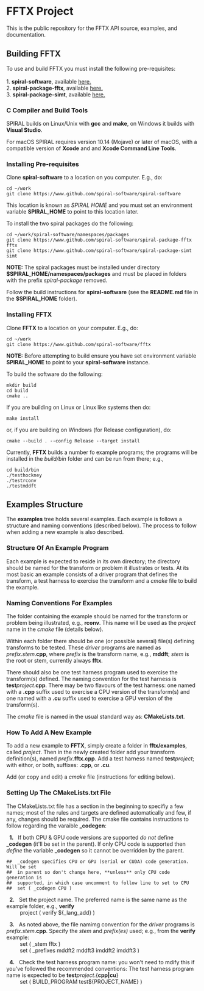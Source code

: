FFTX Project
============

This is the public repository for the FFTX API source, examples, and documentation.

## Building FFTX

To use and build FFTX you must install the following pre-requisites:<br><br>
    1.  **spiral-software**, available [here.](https://www.github.com/spiral-software/spiral-software)<br>
    2.  **spiral-package-fftx**, available [here.](https://www.github.com/spiral-software/spiral-package-fftx)<br>
    3.  **spiral-package-simt**, available [here.](https://www.github.com/spiral-software/spiral-package-simt)<br>

### C Compiler and Build Tools

SPIRAL builds on Linux/Unix with **gcc** and **make**, on Windows it builds with **Visual Studio**.

For macOS SPIRAL requires version 10.14 (Mojave) or later of macOS, with a compatible version of **Xcode** and
and **Xcode Command Line Tools**. 

### Installing Pre-requisites

Clone **spiral-software** to a location on you computer.  E.g., do:
```
cd ~/work
git clone https://www.github.com/spiral-software/spiral-software
```
This location is known as *SPIRAL HOME* and you must set an environment variable **SPIRAL_HOME** to point to this location later.

To install the two spiral packages do the following:
```
cd ~/work/spiral-software/namespaces/packages
git clone https://www.github.com/spiral-software/spiral-package-fftx fftx
git clone https://www.github.com/spiral-software/spiral-package-simt simt
```
**NOTE:** The spiral packages must be installed under directory **$SPIRAL_HOME/namespaces/packages** and must be placed in folders with the prefix *spiral-package* removed.

Follow the build instructions for **spiral-software** (see the **README.md** file in the **$SPIRAL_HOME** folder).

### Installing FFTX

Clone **FFTX** to a location on your computer.  E.g., do:
```
cd ~/work
git clone https://www.github.com/spiral-software/fftx
```
**NOTE:** Before attempting to build ensure you have set environment variable **SPIRAL_HOME** to point to your **spiral-software** instance.

To build the software do the following:
```
mkdir build
cd build
cmake ..
```
If you are building on Linux or Linux like systems then do:
```
make install
```
or, if you are building on Windows (for Release configuration), do:
```
cmake --build . --config Release --target install
```

Currently, **FFTX** builds a number fo example programs; the programs will be installed in the *build/bin* folder and can be run from there; e.g.,
```
cd build/bin
./testhockney
./testrconv
./testmddft
```

## Examples Structure

The **examples** tree holds several examples.  Each example is follows a structure and naming conventions (described below).  The process to follow when adding a new example is also described.

### Structure Of An Example Program

Each example is expected to reside in its own directory; the directory should be named for the transform or problem it illustrates or tests.   At its most basic an example consists of a driver program that defines the transform, a test harness to exercise the transform and a *cmake* file to build the example.

### Naming Conventions For Examples

The folder containing the example should be named for the transform or problem being illustrated, e.g., **rconv**.  This name will be used as the *project* name in the *cmake* file (details below).

Within each folder there should be one (or possible several) file(s) defining transforms to be tested.  These *driver* programs are named as *prefix*.*stem*.**cpp**, where *prefix* is the transform name, e.g., **mddft**; *stem* is the root or stem, currently always **fftx**.

There should also be one test harness program used to exercise the transform(s) defined.  The naming convention for the test harness is **test**_project_.**cpp**.  There may be two flavours of the test harness: one named with a **.cpp** suffix used to exercise a CPU version of the transform(s) and one named with a **.cu** suffix used to exercise a GPU version of the transform(s).

The *cmake* file is named in the usual standard way as: **CMakeLists.txt**.

### How To Add A New Example

To add a new example to **FFTX**, simply create a folder in **fftx/examples**, called *project*.  Then in the newly created folder add your transform definition(s), named *prefix*.**fftx.cpp**.  Add a test harness named **test**_project_; with eithor, or both, suffixes: **.cpp**, or **.cu**.

Add (or copy and edit) a *cmake* file (instructions for editing below).

### Setting Up The CMakeLists.txt File

The CMakeLists.txt file has a section in the beginning to specifiy a few names; most of the rules and targets are defined automatically and few, if any, changes should be required.  The cmake file contains instructions to follow regarding the varaible **\_codegen**:

&nbsp;&nbsp;**1.**&nbsp;&nbsp;
If both CPU & GPU code versions are supported *do not* define **\_codegen** (it'll be set in the parent).  If only CPU code is supported then *define* the variable **\_codegen** so it cannot be overridden by the parent.
```
##  _codegen specifies CPU or GPU (serial or CUDA) code generation.  Will be set
##  in parent so don't change here, **unless** only CPU code generation is
##  supported, in which case uncomment to follow line to set to CPU 
##  set ( _codegen CPU )
```

&nbsp;&nbsp;**2.**&nbsp;&nbsp;
Set the project name.  The preferred name is the same name as the example folder, e.g., **verify**<br>
&nbsp;&nbsp;&nbsp;&nbsp;&nbsp;&nbsp;&nbsp;&nbsp;
project ( verify ${\_lang\_add} )

&nbsp;&nbsp;**3.**&nbsp;&nbsp;
As noted above, the file namimg convention for the *driver* programs is *prefix.stem*.**cpp**.
Specify the *stem* and *prefix(es)* used; e.g., from the **verify** example:<br>
&nbsp;&nbsp;&nbsp;&nbsp;&nbsp;&nbsp;&nbsp;&nbsp;
set ( \_stem fftx )<br>
&nbsp;&nbsp;&nbsp;&nbsp;&nbsp;&nbsp;&nbsp;&nbsp;
set ( \_prefixes mddft2 mddft3 imddft2 imddft3 )

&nbsp;&nbsp;**4.**&nbsp;&nbsp;
Check the test harness program name: you won't need to mdify this if you've followed the recommended conventions:  The test harness program name is expected to be **test**_project_.{**cpp|cu**}<br>
&nbsp;&nbsp;&nbsp;&nbsp;&nbsp;&nbsp;&nbsp;&nbsp;
    set ( BUILD\_PROGRAM test${PROJECT\_NAME} )
<br>
